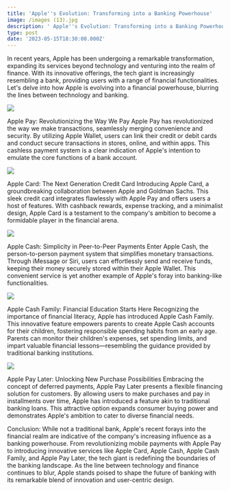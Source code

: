 ```yaml
---
title: 'Apple''s Evolution: Transforming into a Banking Powerhouse'
image: /images (13).jpg
description: ' Apple''s Evolution: Transforming into a Banking Powerhouse'
type: post
date: '2023-05-15T18:30:00.000Z'
---
```


In recent years, Apple has been undergoing a remarkable transformation, expanding its services beyond technology and venturing into the realm of finance. With its innovative offerings, the tech giant is increasingly resembling a bank, providing users with a range of financial functionalities. Let's delve into how Apple is evolving into a financial powerhouse, blurring the lines between technology and banking.

![](</download (7).jpg>)

Apple Pay: Revolutionizing the Way We Pay Apple Pay has revolutionized the way we make transactions, seamlessly merging convenience and security. By utilizing Apple Wallet, users can link their credit or debit cards and conduct secure transactions in stores, online, and within apps. This cashless payment system is a clear indication of Apple's intention to emulate the core functions of a bank account.

![](</download (6).jpg>)

Apple Card: The Next Generation Credit Card Introducing Apple Card, a groundbreaking collaboration between Apple and Goldman Sachs. This sleek credit card integrates flawlessly with Apple Pay and offers users a host of features. With cashback rewards, expense tracking, and a minimalist design, Apple Card is a testament to the company's ambition to become a formidable player in the financial arena.

![](</download (8).jpg>)

Apple Cash: Simplicity in Peer-to-Peer Payments Enter Apple Cash, the person-to-person payment system that simplifies monetary transactions. Through iMessage or Siri, users can effortlessly send and receive funds, keeping their money securely stored within their Apple Wallet. This convenient service is yet another example of Apple's foray into banking-like functionalities.

![](</images (12).jpg>)

Apple Cash Family: Financial Education Starts Here Recognizing the importance of financial literacy, Apple has introduced Apple Cash Family. This innovative feature empowers parents to create Apple Cash accounts for their children, fostering responsible spending habits from an early age. Parents can monitor their children's expenses, set spending limits, and impart valuable financial lessons—resembling the guidance provided by traditional banking institutions.

![](</download (1).png>)

Apple Pay Later: Unlocking New Purchase Possibilities Embracing the concept of deferred payments, Apple Pay Later presents a flexible financing solution for customers. By allowing users to make purchases and pay in installments over time, Apple has introduced a feature akin to traditional banking loans. This attractive option expands consumer buying power and demonstrates Apple's ambition to cater to diverse financial needs.

Conclusion: While not a traditional bank, Apple's recent forays into the financial realm are indicative of the company's increasing influence as a banking powerhouse. From revolutionizing mobile payments with Apple Pay to introducing innovative services like Apple Card, Apple Cash, Apple Cash Family, and Apple Pay Later, the tech giant is redefining the boundaries of the banking landscape. As the line between technology and finance continues to blur, Apple stands poised to shape the future of banking with its remarkable blend of innovation and user-centric design.
